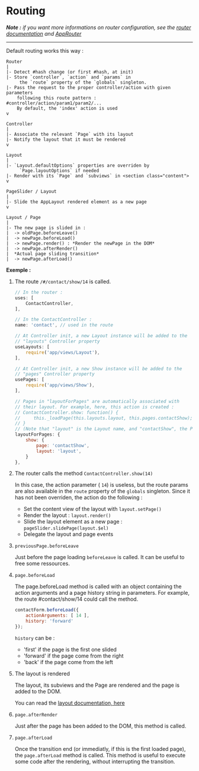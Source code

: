 # Routing

*__Note :__ if you want more informations on router configuration, see the [router documentation](router.md) and [AppRouter](api/AppRouter.md)*

---

Default routing works this way :

```
Router
|
|- Detect #hash change (or first #hash, at init)
|- Store `controller`, `action` and `params` in
     the `route` property of the `globals` singleton.
|- Pass the request to the proper controller/action with given parameters
    following this route pattern : #controller/action/param1/param2/...
    By default, the 'index' action is used
v

Controller
|
|- Associate the relevant `Page` with its layout
|- Notify the layout that it must be rendered
v

Layout
|
|- `Layout.defaultOptions` properties are overriden by
     `Page.layoutOptions` if needed
|- Render with its `Page` and `subviews` in <section class="content">
v

PageSlider / Layout
|
|- Slide the AppLayout rendered element as a new page
v

Layout / Page
|
|- The new page is slided in :
|  -> oldPage.beforeLeave()
|  -> newPage.beforeLoad()
|  -> newPage.render() : *Render the newPage in the DOM*
|  -> newPage.afterRender()
|  *Actual page sliding transition*
|  -> newPage.afterLoad()
```

__Exemple :__

1. The route `/#/contact/show/14` is called.

   ```js
   // In the router :
   uses: [
       ContactController,
   ],
   ```

   ```js
   // In the ContactController :
   name: 'contact', // used in the route

   // At Controller init, a new Layout instance will be added to the
   // "layouts" Controller property
   useLayouts: [
       require('app/views/Layout'),
   ],

   // At Controller init, a new Show instance will be added to the
   // "pages" Controller property
   usePages: [
       require('app/views/Show'),
   ],

   // Pages in "layoutForPages" are automatically associated with
   // their layout. For example, here, this action is created :
   // ContactController.show: function() {
   //     this._loadPage(this.layouts.layout, this.pages.contactShow);
   // }
   // (Note that "layout" is the Layout name, and "contactShow", the Page name)
   layoutForPages: {
       show: {
           page: 'contactShow',
           layout: 'layout',
       }
   },
   ```

2. The router calls the method `ContactController.show(14)`

   In this case, the action parameter ( `14`) is useless, but the route params are also available in the `route` property of the `globals` singleton.
   Since it has not been overriden, the action do the following :
   - Set the content view of the layout with `layout.setPage()`
   - Render the layout : `layout.render()`
   - Slide the layout element as a new page : `pageSlider.slidePage(layout.$el)`
   - Delegate the layout and page events

3. `previousPage.beforeLeave`

   Just before the page loading `beforeLeave` is called. It can be useful to free some ressources.


4. `page.beforeLoad`

   The page.beforeLoad method is called with an object containing the action
   arguments and a page history string in parameters.
   For example, the route #contact/show/14 could call the method.

   ```js
   contactForm.beforeLoad({
       actionArguments: [ 14 ],
       history: 'forward'
   });
   ```

   `history` can be :
   - 'first' if the page is the first one slided
   - 'forward' if the page come from the right
   - 'back' if the page come from the left

5. The layout is rendered

   The layout, its subviews and the Page are rendered and the page is added to the DOM.

   You can read the [layout documentation, here](layout.md)

6. `page.afterRender`

   Just after the page has been added to the DOM, this method is called.

7. `page.afterLoad`

   Once the transition end (or immediatly, if this is the first loaded page), the `page.afterLoad` method is called.
   This method is useful to execute some code after the rendering, without interrupting the transition.
